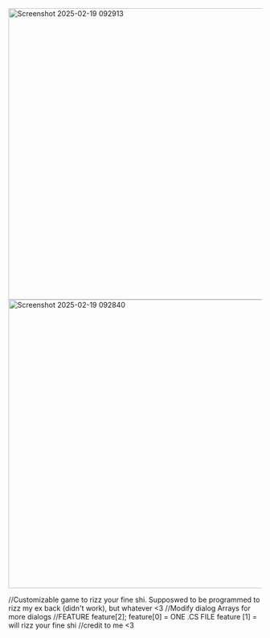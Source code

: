 <img width="580" alt="Screenshot 2025-02-19 092913" src="https://github.com/user-attachments/assets/eca8000d-afd8-407f-bcb4-0c85dce9d4ae" />
<img width="575" alt="Screenshot 2025-02-19 092840" src="https://github.com/user-attachments/assets/be1f4e15-5db4-412a-b4cb-e6f844cf125c" />


//Customizable game to rizz your fine shi. Supposwed to be programmed to rizz my ex back (didn't work), but whatever <3
//Modify dialog Arrays for more dialogs
//FEATURE feature[2];
feature[0] = ONE .CS FILE
feature [1] = will rizz your fine shi
//credit to me <3
